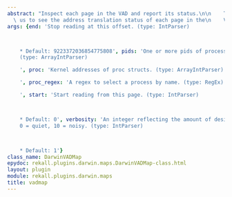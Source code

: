 ```yaml
---
abstract: "Inspect each page in the VAD and report its status.\n\n    This allows\
  \ us to see the address translation status of each page in the\n    VAD.\n    "
args: {end: 'Stop reading at this offset. (type: IntParser)



    * Default: 9223372036854775808', pids: 'One or more pids of processes to select.
    (type: ArrayIntParser)

    ', proc: 'Kernel addresses of proc structs. (type: ArrayIntParser)

    ', proc_regex: 'A regex to select a process by name. (type: RegEx)

    ', start: 'Start reading from this page. (type: IntParser)



    * Default: 0', verbosity: 'An integer reflecting the amount of desired output:
    0 = quiet, 10 = noisy. (type: IntParser)



    * Default: 1'}
class_name: DarwinVADMap
epydoc: rekall.plugins.darwin.maps.DarwinVADMap-class.html
layout: plugin
module: rekall.plugins.darwin.maps
title: vadmap
---
```

